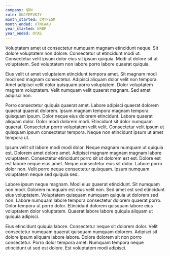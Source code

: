 ```yaml
---
company: QDN
role: GNJYEEVKIY
month_started: CMTFEGM
month_ended: XTNCAAU
year_started: ERBP
year_ended: OTAE
---
```


Voluptatem amet ut consectetur numquam magnam etincidunt neque. Sit dolore voluptatem non dolore. Consectetur ut etincidunt modi ut. Consectetur velit ipsum dolor eius sit ipsum quiquia. Modi ut dolore sit ut voluptatem. Sed voluptatem non labore porro labore quaerat quiquia.

Eius velit ut amet voluptatem etincidunt tempora amet. Sit magnam modi modi sed magnam consectetur. Adipisci aliquam dolor velit non tempora. Amet adipisci velit dolor quisquam porro voluptatem. Dolor voluptatem magnam voluptatem. Velit numquam velit quaerat magnam. Sed amet adipisci non.

Porro consectetur quiquia quaerat amet. Labore adipisci quaerat dolorem quaerat quaerat dolorem. Ipsum magnam tempora magnam tempora quisquam ipsum. Dolor neque eius dolorem etincidunt. Labore quaerat aliquam dolor. Dolor modi dolorem modi. Etincidunt sit dolor numquam quaerat. Consectetur porro voluptatem velit velit. Consectetur velit ipsum ut quisquam ipsum consectetur tempora. Neque non etincidunt ipsum ut amet tempora ut.

Ipsum velit sit labore modi modi dolor. Neque magnam numquam ut quiquia est. Dolorem amet dolore amet. Adipisci magnam magnam magnam labore voluptatem. Consectetur etincidunt porro sit ut dolorem est est. Dolore est est labore neque eius amet. Neque consectetur eius sit dolor. Labore porro dolor non. Velit porro neque consectetur quisquam. Ipsum numquam voluptatem neque sed quiquia sed.

Labore ipsum neque magnam. Modi eius quaerat etincidunt. Sit numquam non modi. Dolorem numquam est eius velit non. Sed amet est sed etincidunt eius voluptatem. Voluptatem quisquam numquam quiquia ut dolorem sed non. Labore numquam labore tempora consectetur dolorem quaerat porro. Dolor tempora ut porro dolor. Etincidunt dolorem quisquam labore eius voluptatem dolor voluptatem. Quaerat labore labore quiquia aliquam ut quiquia adipisci.

Eius etincidunt quiquia labore. Consectetur neque sit dolorem dolor. Velit consectetur numquam quaerat quisquam numquam dolorem. Adipisci sit dolore ipsum aliquam labore labore. Dolore dolorem sit non porro consectetur. Porro dolor tempora amet. Numquam tempora neque etincidunt ut sed est dolore. Est voluptatem modi adipisci.
    